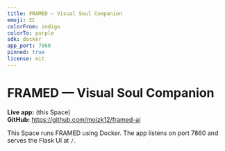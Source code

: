 ```yaml
---
title: FRAMED — Visual Soul Companion
emoji: 🎞️
colorFrom: indigo
colorTo: purple
sdk: docker
app_port: 7860
pinned: true
license: mit
---
```


# FRAMED — Visual Soul Companion

**Live app:** (this Space)  
**GitHub:** https://github.com/moizk12/framed-ai

This Space runs FRAMED using Docker. The app listens on port 7860 and serves the Flask UI at `/`.
